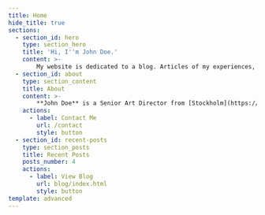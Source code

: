```yaml
---
title: Home
hide_title: true
sections:
  - section_id: hero
    type: section_hero
    title: 'Hi, I''m John Doe.'
    content: >-
        My website is dedicated to a blog. Articles of my experiences, pictures of trips and travels will be published here;
  - section_id: about
    type: section_content
    title: About
    content: >-
        **John Doe** is a Senior Art Director from [Stockholm](https://en.wikipedia.org/wiki/Stockholm), Sweden. After graduating from The College of Visual Arts with a degree in Communication Design, he worked for three small graphic design shops where he honed his design style and sensibility.
    actions:
      - label: Contact Me
        url: /contact
        style: button
  - section_id: recent-posts
    type: section_posts
    title: Recent Posts
    posts_number: 4
    actions:
      - label: View Blog
        url: blog/index.html
        style: button
template: advanced
---
```

